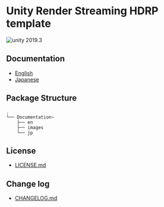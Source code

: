 # Unity Render Streaming HDRP template

<img src="https://img.shields.io/badge/unity-2019.3-green.svg?style=flat-square" alt="unity 2019.3">

## Documentation

- [English](./Documentation~/index.md)
- [Japanese]( ./Documentation~/jp/index.md)

## Package Structure

```
.
└── Documentation~
    ├── en
    ├── images
    └── jp
```

## License

- [LICENSE.md](LICENSE.md)

## Change log

- [CHANGELOG.md](CHANGELOG.md)

